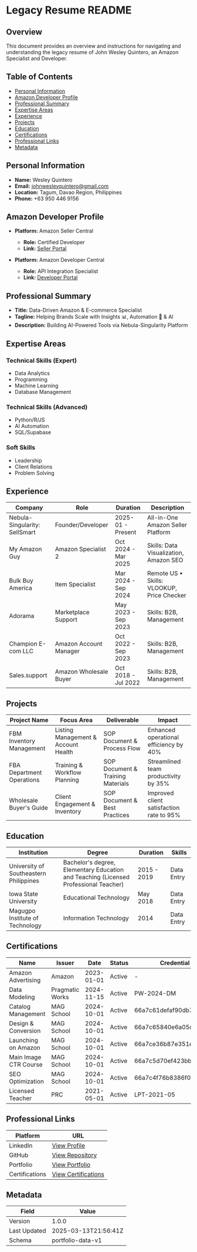 # Legacy Resume README

## Overview

This document provides an overview and instructions for navigating and understanding the legacy resume of John Wesley Quintero, an Amazon Specialist and Developer.

## Table of Contents

- [Personal Information](#personal-information)
- [Amazon Developer Profile](#amazon-developer-profile)
- [Professional Summary](#professional-summary)
- [Expertise Areas](#expertise-areas)
- [Experience](#experience)
- [Projects](#projects)
- [Education](#education)
- [Certifications](#certifications)
- [Professional Links](#professional-links)
- [Metadata](#metadata)

## Personal Information

- **Name:** Wesley Quintero
- **Email:** [johnwesleyquintero@gmail.com](mailto:johnwesleyquintero@gmail.com)
- **Location:** Tagum, Davao Region, Philippines
- **Phone:** +63 950 446 9156

## Amazon Developer Profile

- **Platform:** Amazon Seller Central
  - **Role:** Certified Developer
  - **Link:** [Seller Portal](https://sellercentral.amazon.com/)

- **Platform:** Amazon Developer Central
  - **Role:** API Integration Specialist
  - **Link:** [Developer Portal](https://developer.amazon.com/)

## Professional Summary

- **Title:** Data-Driven Amazon & E-commerce Specialist
- **Tagline:** Helping Brands Scale with Insights 📊, Automation 🤖 & AI
- **Description:** Building AI-Powered Tools via Nebula-Singularity Platform

## Expertise Areas

### Technical Skills (Expert)
- Data Analytics
- Programming
- Machine Learning
- Database Management

### Technical Skills (Advanced)
- Python/R/JS
- AI Automation
- SQL/Supabase

### Soft Skills
- Leadership
- Client Relations
- Problem Solving

## Experience

| Company | Role | Duration | Description |
|---------|------|----------|-------------|
| Nebula-Singularity: SellSmart | Founder/Developer | 2025-01 - Present | All-in-One Amazon Seller Platform |
| My Amazon Guy | Amazon Specialist 2 | Oct 2024 - Mar 2025 | Skills: Data Visualization, Amazon SEO |
| Bulk Buy America | Item Specialist | Mar 2024 - Sep 2024 | Remote US • Skills: VLOOKUP, Price Checker |
| Adorama | Marketplace Support | May 2023 - Sep 2023 | Skills: B2B, Management |
| Champion E-com LLC | Amazon Account Manager | Oct 2022 - Sep 2023 | Skills: B2B, Management |
| Sales.support | Amazon Wholesale Buyer | Oct 2018 - Jul 2022 | Skills: B2B, Management |

## Projects

| Project Name | Focus Area | Deliverable | Impact |
|--------------|-----------|-------------|--------|
| FBM Inventory Management | Listing Management & Account Health | SOP Document & Process Flow | Enhanced operational efficiency by 40% |
| FBA Department Operations | Training & Workflow Planning | SOP Document & Training Materials | Streamlined team productivity by 35% |
| Wholesale Buyer's Guide | Client Engagement & Inventory | SOP Document & Best Practices | Improved client satisfaction rate to 95% |

## Education

| Institution | Degree | Duration | Skills |
|-------------|--------|----------|--------|
| University of Southeastern Philippines | Bachelor's degree, Elementary Education and Teaching (Licensed Professional Teacher) | 2015 - 2019 | Data Entry |
| Iowa State University | Educational Technology | May 2018 | Data Entry |
| Magugpo Institute of Technology | Information Technology | 2014 | Data Entry |

## Certifications

| Name | Issuer | Date | Status | Credential ID |
|------|--------|------|--------|---------------|
| Amazon Advertising | Amazon | 2023-01-01 | Active | - |
| Data Modeling | Pragmatic Works | 2024-11-15 | Active | PW-2024-DM |
| Catalog Management | MAG School | 2024-10-01 | Active | 66a7c61defaf90db750bde04 |
| Design & Conversion | MAG School | 2024-10-01 | Active | 66a7c65840e6a05d9005d5eb |
| Launching on Amazon | MAG School | 2024-10-01 | Active | 66a7ce36b87e351e77072f99 |
| Main Image CTR Course | MAG School | 2024-10-01 | Active | 66a7c5d70ef423bb240bd554 |
| SEO Optimization | MAG School | 2024-10-01 | Active | 66a7c4f76b8386f0560b9407 |
| Licensed Teacher | PRC | 2021-05-01 | Active | LPT-2021-05 |

## Professional Links

| Platform | URL |
|----------|-----|
| LinkedIn | [View Profile](https://www.linkedin.com/in/wesleyquintero/) |
| GitHub | [View Repository](https://github.com/johnwesleyquintero) |
| Portfolio | [View Portfolio](https://wesleyquintero-dev.vercel.app/) |
| Certifications | [View Certifications](https://www.linkedin.com/in/wesleyquintero/details/certifications/) |

## Metadata

| Field | Value |
|-------|-------|
| Version | 1.0.0 |
| Last Updated | 2025-03-13T21:56:41Z |
| Schema | portfolio-data-v1 |
